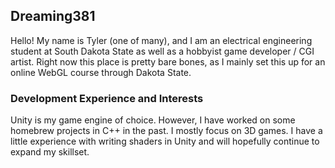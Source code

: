 ## Dreaming381

Hello! My name is Tyler (one of many), and I am an electrical engineering student at South Dakota State as well as a hobbyist game developer / CGI artist. Right now this place is pretty bare bones, as I mainly set this up for an online WebGL course through Dakota State.

### Development Experience and Interests

Unity is my game engine of choice. However, I have worked on some homebrew projects in C++ in the past. I mostly focus on 3D games. I have a little experience with writing shaders in Unity and will hopefully continue to expand my skillset.
